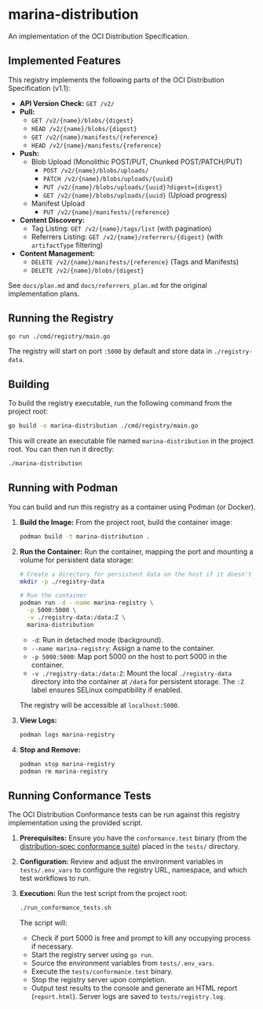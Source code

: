 # marina-distribution

An implementation of the OCI Distribution Specification.

## Implemented Features

This registry implements the following parts of the OCI Distribution Specification (v1.1):

*   **API Version Check:** `GET /v2/`
*   **Pull:**
    *   `GET /v2/{name}/blobs/{digest}`
    *   `HEAD /v2/{name}/blobs/{digest}`
    *   `GET /v2/{name}/manifests/{reference}`
    *   `HEAD /v2/{name}/manifests/{reference}`
*   **Push:**
    *   Blob Upload (Monolithic POST/PUT, Chunked POST/PATCH/PUT)
        *   `POST /v2/{name}/blobs/uploads/`
        *   `PATCH /v2/{name}/blobs/uploads/{uuid}`
        *   `PUT /v2/{name}/blobs/uploads/{uuid}?digest={digest}`
        *   `GET /v2/{name}/blobs/uploads/{uuid}` (Upload progress)
    *   Manifest Upload
        *   `PUT /v2/{name}/manifests/{reference}`
*   **Content Discovery:**
    *   Tag Listing: `GET /v2/{name}/tags/list` (with pagination)
    *   Referrers Listing: `GET /v2/{name}/referrers/{digest}` (with `artifactType` filtering)
*   **Content Management:**
    *   `DELETE /v2/{name}/manifests/{reference}` (Tags and Manifests)
    *   `DELETE /v2/{name}/blobs/{digest}`

See `docs/plan.md` and `docs/referrers_plan.md` for the original implementation plans.

## Running the Registry

```bash
go run ./cmd/registry/main.go
```

The registry will start on port `:5000` by default and store data in `./registry-data`.

## Building

To build the registry executable, run the following command from the project root:

```bash
go build -o marina-distribution ./cmd/registry/main.go
```

This will create an executable file named `marina-distribution` in the project root. You can then run it directly:

```bash
./marina-distribution
```

## Running with Podman

You can build and run this registry as a container using Podman (or Docker).

1.  **Build the Image:** From the project root, build the container image:

    ```bash
    podman build -t marina-distribution .
    ```

2.  **Run the Container:** Run the container, mapping the port and mounting a volume for persistent data storage:

    ```bash
    # Create a directory for persistent data on the host if it doesn't exist
    mkdir -p ./registry-data

    # Run the container
    podman run -d --name marina-registry \
      -p 5000:5000 \
      -v ./registry-data:/data:Z \
      marina-distribution
    ```

    *   `-d`: Run in detached mode (background).
    *   `--name marina-registry`: Assign a name to the container.
    *   `-p 5000:5000`: Map port 5000 on the host to port 5000 in the container.
    *   `-v ./registry-data:/data:Z`: Mount the local `./registry-data` directory into the container at `/data` for persistent storage. The `:Z` label ensures SELinux compatibility if enabled.

    The registry will be accessible at `localhost:5000`.

3.  **View Logs:**

    ```bash
    podman logs marina-registry
    ```

4.  **Stop and Remove:**

    ```bash
    podman stop marina-registry
    podman rm marina-registry
    ```

## Running Conformance Tests

The OCI Distribution Conformance tests can be run against this registry implementation using the provided script.

1.  **Prerequisites:** Ensure you have the `conformance.test` binary (from the [distribution-spec conformance suite](https://github.com/opencontainers/distribution-spec/tree/main/conformance)) placed in the `tests/` directory.
2.  **Configuration:** Review and adjust the environment variables in `tests/.env_vars` to configure the registry URL, namespace, and which test workflows to run.
3.  **Execution:** Run the test script from the project root:

    ```bash
    ./run_conformance_tests.sh
    ```

    The script will:
    *   Check if port 5000 is free and prompt to kill any occupying process if necessary.
    *   Start the registry server using `go run`.
    *   Source the environment variables from `tests/.env_vars`.
    *   Execute the `tests/conformance.test` binary.
    *   Stop the registry server upon completion.
    *   Output test results to the console and generate an HTML report (`report.html`). Server logs are saved to `tests/registry.log`.
